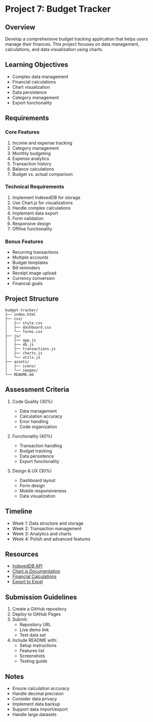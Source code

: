 # Project 7: Budget Tracker

## Overview
Develop a comprehensive budget tracking application that helps users manage their finances. This project focuses on data management, calculations, and data visualization using charts.

## Learning Objectives
- Complex data management
- Financial calculations
- Chart visualization
- Data persistence
- Category management
- Export functionality

## Requirements

### Core Features
1. Income and expense tracking
2. Category management
3. Monthly budgeting
4. Expense analytics
5. Transaction history
6. Balance calculations
7. Budget vs. actual comparison

### Technical Requirements
1. Implement IndexedDB for storage
2. Use Chart.js for visualizations
3. Handle complex calculations
4. Implement data export
5. Form validation
6. Responsive design
7. Offline functionality

### Bonus Features
- Recurring transactions
- Multiple accounts
- Budget templates
- Bill reminders
- Receipt image upload
- Currency conversion
- Financial goals

## Project Structure
```
budget-tracker/
├── index.html
├── css/
│   ├── style.css
│   ├── dashboard.css
│   └── forms.css
├── js/
│   ├── app.js
│   ├── db.js
│   ├── transactions.js
│   ├── charts.js
│   └── utils.js
├── assets/
│   ├── icons/
│   └── images/
└── README.md
```

## Assessment Criteria
1. Code Quality (30%)
   - Data management
   - Calculation accuracy
   - Error handling
   - Code organization

2. Functionality (40%)
   - Transaction handling
   - Budget tracking
   - Data persistence
   - Export functionality

3. Design & UX (30%)
   - Dashboard layout
   - Form design
   - Mobile responsiveness
   - Data visualization

## Timeline
- Week 1: Data structure and storage
- Week 2: Transaction management
- Week 3: Analytics and charts
- Week 4: Polish and advanced features

## Resources
- [IndexedDB API](https://developer.mozilla.org/en-US/docs/Web/API/IndexedDB_API)
- [Chart.js Documentation](https://www.chartjs.org/docs/)
- [Financial Calculations](https://www.mathjs.org/)
- [Export to Excel](https://github.com/SheetJS/sheetjs)

## Submission Guidelines
1. Create a GitHub repository
2. Deploy to GitHub Pages
3. Submit:
   - Repository URL
   - Live demo link
   - Test data set
4. Include README with:
   - Setup instructions
   - Features list
   - Screenshots
   - Testing guide

## Notes
- Ensure calculation accuracy
- Handle decimal precision
- Consider data privacy
- Implement data backup
- Support data import/export
- Handle large datasets 